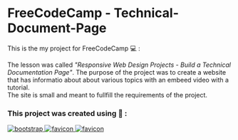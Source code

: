# FreeCodeCamp - Technical-Document-Page

This is the my project for FreeCodeCamp :computer: :

<p>
  The lesson was called  <em>"Responsive Web Design Projects - Build a Technical Documentation Page"</em>.
  The purpose of the project was to create a website that has informatio about about various topics with an embeed video with a tutorial. 
  <br>
  The site is small and meant to fullfill the requirements of the project.
</p>


### This project was created using  :hammer: :


<p>
  <!-- Bootstrap -->
  <a href="https://getbootstrap.com/" > <img src="https://img.shields.io/badge/BootStrap-_.svg?style=for-the-badge&logo=bootstrap&color=602C50" alt="bootstrap"> </a>
  <!-- CSS -->
  <a href="https://favicon.io/" > <img src="https://img.shields.io/badge/CSS-_.svg?style=for-the-badge&logo=CSS3&color=blue" alt="favicon"> </a>
  <!-- HTML -->
	<a href="https://html.com/" > <img src="https://img.shields.io/badge/html-_.svg?style=for-the-badge&logo=HTML5&color=309bff" alt="favicon"> </a>
</p>
